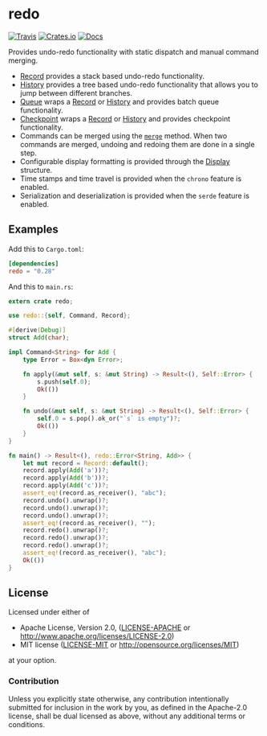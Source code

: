 # redo
[![Travis](https://travis-ci.org/evenorog/redo.svg?branch=master)](https://travis-ci.org/evenorog/redo)
[![Crates.io](https://img.shields.io/crates/v/redo.svg)](https://crates.io/crates/redo)
[![Docs](https://docs.rs/redo/badge.svg)](https://docs.rs/redo)

Provides undo-redo functionality with static dispatch and manual command merging.

* [Record] provides a stack based undo-redo functionality.
* [History] provides a tree based undo-redo functionality that allows you to jump between different branches.
* [Queue] wraps a [Record] or [History] and provides batch queue functionality.
* [Checkpoint] wraps a [Record] or [History] and provides checkpoint functionality.
* Commands can be merged using the [`merge`] method.
  When two commands are merged, undoing and redoing them are done in a single step.
* Configurable display formatting is provided through the [Display] structure.
* Time stamps and time travel is provided when the `chrono` feature is enabled.
* Serialization and deserialization is provided when the `serde` feature is enabled.

## Examples

Add this to `Cargo.toml`:

```toml
[dependencies]
redo = "0.28"
```

And this to `main.rs`:

```rust
extern crate redo;

use redo::{self, Command, Record};

#[derive(Debug)]
struct Add(char);

impl Command<String> for Add {
    type Error = Box<dyn Error>;

    fn apply(&mut self, s: &mut String) -> Result<(), Self::Error> {
        s.push(self.0);
        Ok(())
    }

    fn undo(&mut self, s: &mut String) -> Result<(), Self::Error> {
        self.0 = s.pop().ok_or("`s` is empty")?;
        Ok(())
    }
}

fn main() -> Result<(), redo::Error<String, Add>> {
    let mut record = Record::default();
    record.apply(Add('a'))?;
    record.apply(Add('b'))?;
    record.apply(Add('c'))?;
    assert_eq!(record.as_receiver(), "abc");
    record.undo().unwrap()?;
    record.undo().unwrap()?;
    record.undo().unwrap()?;
    assert_eq!(record.as_receiver(), "");
    record.redo().unwrap()?;
    record.redo().unwrap()?;
    record.redo().unwrap()?;
    assert_eq!(record.as_receiver(), "abc");
    Ok(())
}
```

## License

Licensed under either of

 * Apache License, Version 2.0, ([LICENSE-APACHE](LICENSE-APACHE) or http://www.apache.org/licenses/LICENSE-2.0)
 * MIT license ([LICENSE-MIT](LICENSE-MIT) or http://opensource.org/licenses/MIT)

at your option.

### Contribution

Unless you explicitly state otherwise, any contribution intentionally submitted
for inclusion in the work by you, as defined in the Apache-2.0 license, shall be dual licensed as above, without any
additional terms or conditions.

[Record]: https://docs.rs/redo/latest/redo/struct.Record.html
[History]: https://docs.rs/redo/latest/redo/struct.History.html
[Queue]: https://docs.rs/undo/latest/undo/struct.Queue.html
[Checkpoint]: https://docs.rs/undo/latest/undo/struct.Checkpoint.html
[Display]: https://docs.rs/undo/latest/undo/struct.Display.html
[`merge`]: https://docs.rs/redo/latest/redo/trait.Command.html#method.merge
